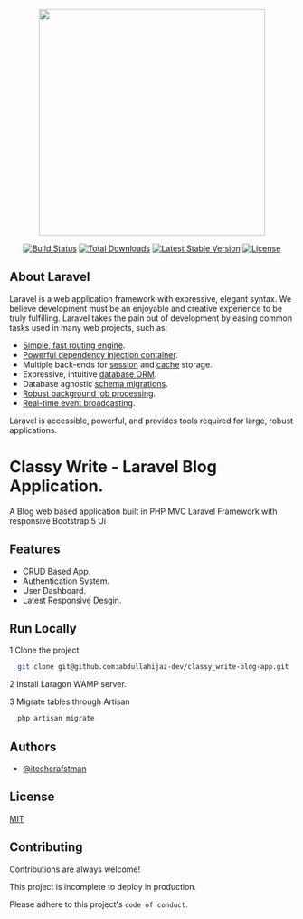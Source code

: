 <p align="center"><a href="https://laravel.com" target="_blank"><img src="https://raw.githubusercontent.com/laravel/art/master/logo-lockup/5%20SVG/2%20CMYK/1%20Full%20Color/laravel-logolockup-cmyk-red.svg" width="400"></a></p>

<p align="center">
<a href="https://travis-ci.org/laravel/framework"><img src="https://travis-ci.org/laravel/framework.svg" alt="Build Status"></a>
<a href="https://packagist.org/packages/laravel/framework"><img src="https://img.shields.io/packagist/dt/laravel/framework" alt="Total Downloads"></a>
<a href="https://packagist.org/packages/laravel/framework"><img src="https://img.shields.io/packagist/v/laravel/framework" alt="Latest Stable Version"></a>
<a href="https://packagist.org/packages/laravel/framework"><img src="https://img.shields.io/packagist/l/laravel/framework" alt="License"></a>
</p>

## About Laravel

Laravel is a web application framework with expressive, elegant syntax. We believe development must be an enjoyable and creative experience to be truly fulfilling. Laravel takes the pain out of development by easing common tasks used in many web projects, such as:

- [Simple, fast routing engine](https://laravel.com/docs/routing).
- [Powerful dependency injection container](https://laravel.com/docs/container).
- Multiple back-ends for [session](https://laravel.com/docs/session) and [cache](https://laravel.com/docs/cache) storage.
- Expressive, intuitive [database ORM](https://laravel.com/docs/eloquent).
- Database agnostic [schema migrations](https://laravel.com/docs/migrations).
- [Robust background job processing](https://laravel.com/docs/queues).
- [Real-time event broadcasting](https://laravel.com/docs/broadcasting).

Laravel is accessible, powerful, and provides tools required for large, robust applications.

   
# Classy Write - Laravel Blog Application.

A Blog web based application built in PHP MVC Laravel Framework with responsive Bootstrap 5 Ui


## Features

- CRUD Based App.
- Authentication System.
- User Dashboard.
- Latest Responsive Desgin.

  
## Run Locally

1 Clone the project

```bash
  git clone git@github.com:abdullahijaz-dev/classy_write-blog-app.git
```

2 Install Laragon WAMP server.

3 Migrate tables through Artisan

```bash
  php artisan migrate
```


  
## Authors

- [@itechcrafstman](https://www.facebook.com/the.craftsman.squad)

  
## License

[MIT](https://choosealicense.com/licenses/mit/)

  
## Contributing

Contributions are always welcome!

This project is incomplete to deploy in production.

Please adhere to this project's `code of conduct`.

  